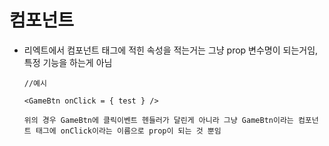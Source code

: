 # 컴포넌트

- 리엑트에서 컴포넌트 태그에 적힌 속성을 적는거는 그냥 prop 변수명이 되는거임, 특정 기능을 하는게 아님

  ````react
  //예시
  
  <GameBtn onClick = { test } />
  
  위의 경우 GameBtn에 클릭이벤트 헨들러가 달린게 아니라 그냥 GameBtn이라는 컴포넌트 태그에 onClick이라는 이름으로 prop이 되는 것 뿐임
  ````

  
